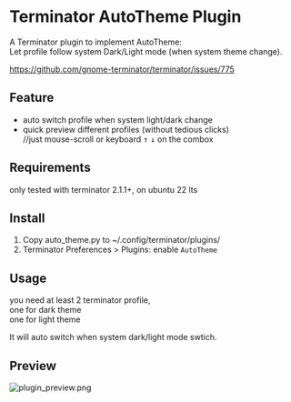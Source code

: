 # Terminator AutoTheme Plugin

A Terminator plugin to implement AutoTheme:  
  Let profile follow system Dark/Light mode (when system theme change).

https://github.com/gnome-terminator/terminator/issues/775

## Feature
- auto switch profile when system light/dark change
- quick preview different profiles (without tedious clicks)  
 //just mouse-scroll or  keyboard <kbd>↑</kbd>  <kbd>↓</kbd> on the combox

## Requirements

only tested with terminator 2.1.1+, on ubuntu 22 lts

## Install

1. Copy auto_theme.py to ~/.config/terminator/plugins/
2. Terminator Preferences > Plugins: enable `AutoTheme`

## Usage
you need at least 2 terminator profile,  
  one for dark theme  
  one for light theme  

It will auto switch when system dark/light mode swtich.

## Preview

![plugin_preview.png](https://i.imgur.com/q1pUomB.png)

